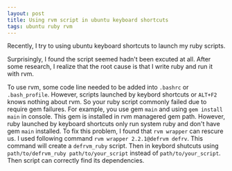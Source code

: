 ```yaml
---
layout: post
title: Using rvm script in ubuntu keyboard shortcuts
tags: ubuntu ruby rvm
---
```


Recently, I try to using ubuntu keyboard shortcuts to launch my ruby scripts.

Surprisingly, I found the script seemed hadn't been excuted at all. After some research, I realize that the root cause is that I write ruby and run it with rvm.

To use rvm, some code line needed to be added into `.bashrc` or `.bash_profile`. However, scripts launched by keybord shortcuts or `ALT+F2` knows nothing about rvm. So your ruby script commonly failed due to require gem failures. For example, you use gem `main` and using `gem install main` in console. This gem is installed in rvm managered gem path. However, ruby launched by keyboard shortcuts only run system ruby and don't have gem `main` installed. To fix this problem, I found that `rvm wrapper` can rescure us. I used following command `rvm wrapper 2.2.1@defrvm defrv`. This command will create a `defrvm_ruby` script. Then in keybord shutcuts using `path/to/defrvm_ruby path/to/your_script` instead of `path/to/your_script`. Then script can correctly find its dependencies.

